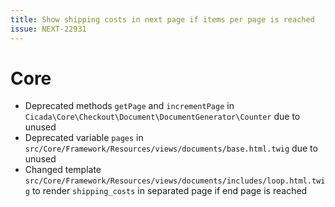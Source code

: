 ```yaml
---
title: Show shipping costs in next page if items per page is reached
issue: NEXT-22931
---
```

# Core
* Deprecated methods `getPage` and `incrementPage` in `Cicada\Core\Checkout\Document\DocumentGenerator\Counter` due to unused
* Deprecated variable `pages` in `src/Core/Framework/Resources/views/documents/base.html.twig` due to unused
* Changed template `src/Core/Framework/Resources/views/documents/includes/loop.html.twig` to render `shipping_costs` in separated page if end page is reached
